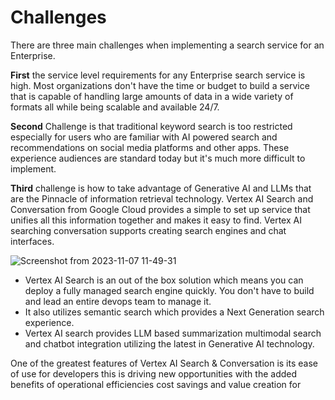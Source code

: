 # Challenges

There are three main challenges when implementing a search service for an Enterprise.


**First** the service level requirements for any Enterprise search service is high. Most organizations don't have the time or budget to build a service that is capable of handling large amounts of data in a wide variety of formats all while being scalable and available 24/7.

**Second** Challenge is that traditional keyword search is too restricted especially for users who are familiar with AI powered search and recommendations on social media platforms and other apps. These experience audiences are standard today but it's much more difficult to implement. 

**Third** challenge is how to take advantage of Generative AI and LLMs that are the Pinnacle of information retrieval technology. Vertex AI Search and Conversation from Google Cloud provides a simple to set up service that unifies all this information together and makes it easy to find. Vertex AI searching conversation supports creating search engines and chat interfaces.

![Screenshot from 2023-11-07 11-49-31](https://github.com/ngchub/Google-Cloud-Workshops/assets/28653377/143520f5-767d-4298-9377-4c79a006ec6e)

  - Vertex AI Search is an out of the box solution which means you can deploy a fully managed search engine quickly. You don't have to build and lead an entire devops team to manage it.
  - It also utilizes semantic search which provides a Next Generation search experience.
  - Vertex AI search provides LLM based summarization multimodal search and chatbot integration utilizing the latest in Generative AI technology.
  
  
  One of the greatest features of Vertex AI Search & Conversation is its ease of use for developers this is driving new opportunities with the added benefits of operational efficiencies cost savings and value creation for

